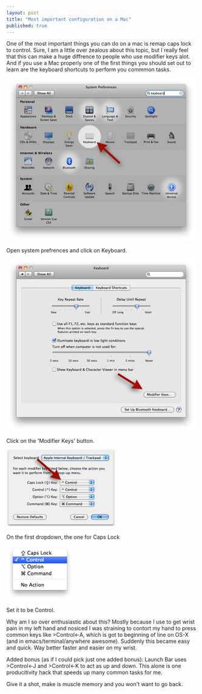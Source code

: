 ```yaml
---
layout: post
title: "Most important configuration on a Mac"
published: true
---
```


One of the most important things you can do on a mac is remap caps lock to control. Sure, I am a little over zealous about this topic, but I really feel that this can make a huge diffrence to people who use modifier keys alot. And if you use a Mac properly one of the first things you should set out to learn are the keyboard shortcuts to perform you commmon tasks.

![System Prefrences](/media/remap-caps-1.png)

Open system prefrences and click on Keyboard.

![Keyboard Prefrences](/media/remap-caps-2.png)

Click on the 'Modifier Keys' button.

![Modifier Key Settings](/media/remap-caps-3.png)

On the first dropdown, the one for Caps Lock

![Modifier Options Dropdown](/media/remap-caps-4.png)

Set it to be Control.

Why am I so over enthusiastic about this? Mostly because I use to get wrist pain in my left hand and nosiced I was straining to contort my hand to press common keys like &gt;Control&lt;-A, which is got to beginning of line on OS-X (and in emacs/terminal/anywhere awesome). Suddenly this became easy and quick. Way better faster and easier on my wrist.

Added bonus (as if I could pick just one added bonus): Launch Bar uses &gt;Control&lt;-J and &gt;Control&lt;-K to act as up and down. This alone is one producitivity hack that speeds up many common tasks for me. 

Give it a shot, make is muscle memory and you won't want to go back.
